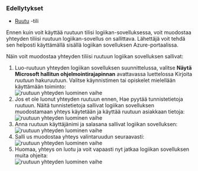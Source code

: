 ### <a name="prerequisites"></a>Edellytykset

- [Ruutu](http://box.com) -tili  


Ennen kuin voit käyttää ruutuun tilisi logiikan-sovelluksessa, voit muodostaa yhteyden tiliisi ruutuun logiikan-sovellus on sallittava. Lähettäjä voit tehdä sen helposti käyttämällä sisällä logiikan sovelluksen Azure-portaalissa.  

Näin voit muodostaa yhteyden tiliisi ruutuun logiikan sovelluksen sallivat:  
1. Luo-ruutuun yhteyden logiikan sovelluksen suunnittelussa, valitse **Näytä Microsoft hallitun ohjelmointirajapinnan** avattavassa luettelossa Kirjoita *ruutuun* hakuruutuun. Valitse käynnistimen tai opiskelet mielellään käyttämään toiminto:  
![ruutuun yhteyden luominen vaihe](./media/connectors-create-api-box/box-1.png)  
2. Jos et ole luonut yhteyden ruutuun ennen, Hae pyytää tunnistetietoja ruutuun. Näitä tunnistetietoja sallivat logiikan sovelluksen muodostamaan yhteys käytetään ja käyttää ruutuun asiakkaan tietoja:  
![ruutuun yhteyden luominen vaihe](./media/connectors-create-api-box/box-2.png)  
3. Anna ruutuun käyttäjänimi ja salasana sallivat logiikan sovelluksen:  
 ![ruutuun yhteyden luominen vaihe](./media/connectors-create-api-box/box-3.png)  
4. Salli us muodostaa yhteys valintaruudun seuraavasti:  
![ruutuun yhteyden luominen vaihe](./media/connectors-create-api-box/box-4.png)  
5. Huomaa, yhteys on luotu ja voit vapaasti nyt jatkaa logiikan sovelluksen muita ohjeita:  
![ruutuun yhteyden luominen vaihe](./media/connectors-create-api-box/box-5.png)  
